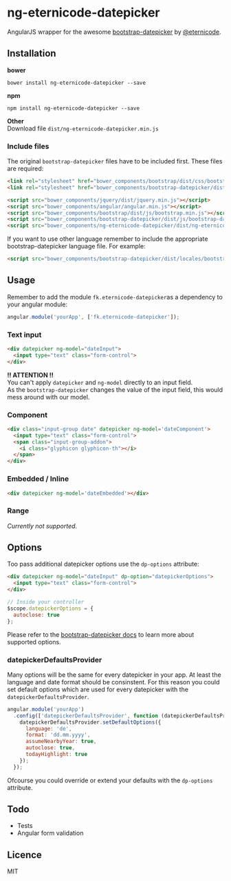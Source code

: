 # ng-eternicode-datepicker
AngularJS wrapper for the awesome [bootstrap-datepicker](https://github.com/eternicode/bootstrap-datepicker) by [@eternicode](https://github.com/eternicode).

## Installation
**bower**
````
bower install ng-eternicode-datepicker --save
````

**npm**
````
npm install ng-eternicode-datepicker --save
````

**Other**  
Download file `dist/ng-eternicode-datepicker.min.js`

### Include files
The original `bootstrap-datepicker` files have to be included first. These files are required:
```html
<link rel="stylesheet" href="bower_components/bootstrap/dist/css/bootstrap.min.css">
<link rel="stylesheet" href="bower_components/bootstrap-datepicker/dist/css/bootstrap-datepicker3.min.css">

<script src="bower_components/jquery/dist/jquery.min.js"></script>
<script src="bower_components/angular/angular.min.js"></script>
<script src="bower_components/bootstrap/dist/js/bootstrap.min.js"></script>
<script src="bower_components/bootstrap-datepicker/dist/js/bootstrap-datepicker.min.js"></script>
<script src="bower_components/ng-eternicode-datepicker/dist/ng-eternicode-datepicker.js"></script>
```
If you want to use other language remember to include the appropriate bootstrap-datepicker language file. For example:
```html
<script src="bower_components/bootstrap-datepicker/dist/locales/bootstrap-datepicker.de.min.js"></script>
```

## Usage
Remember to add the module `fk.eternicode-datepicker`as a dependency to your angular module:
```js
angular.module('yourApp', ['fk.eternicode-datepicker']);
```

### Text input
```html
<div datepicker ng-model="dateInput">
  <input type="text" class="form-control">
</div>
```
**!! ATTENTION !!**  
You can't apply `datepicker` and `ng-model` directly to an input field.  
As the `bootstrap-datepicker` changes the value of the input field, this would mess around with our model.

### Component
```html
<div class="input-group date" datepicker ng-model='dateComponent'>
  <input type="text" class="form-control">
  <span class="input-group-addon">
    <i class="glyphicon glyphicon-th"></i>
  </span>
</div>
```

### Embedded / Inline
```html
<div datepicker ng-model='dateEmbedded'></div>
```

### Range
*Currently not supported*.

## Options
Too pass additional datepicker options use the `dp-options` attribute:
```html
<div datepicker ng-model="dateInput" dp-option="datepickerOptions">
  <input type="text" class="form-control">
</div>
```
```js
// Inside your controller
$scope.datepickerOptions = {
  autoclose: true
};
```

Please refer to the [bootstrap-datepicker docs](https://bootstrap-datepicker.readthedocs.io/en/latest/options.html) to learn more about supported options.

### datepickerDefaultsProvider
Many options will be the same for every datepicker in your app. At least the language and date format should be consinstent. For this reason you could set default options which are used for every datepicker with the `datepickerDefaultsProvider`.
```js
angular.module('yourApp')
  .config(['datepickerDefaultsProvider', function (datepickerDefaultsProvider) {
    datepickerDefaultsProvider.setDefaultOptions({
      language: 'de',
      format: 'dd.mm.yyyy',
      assumeNearbyYear: true,
      autoclose: true,
      todayHighlight: true
    });
  });
```
Ofcourse you could override or extend your defaults with the `dp-options` attribute.

## Todo
 - Tests
 - Angular form validation

## Licence
MIT
